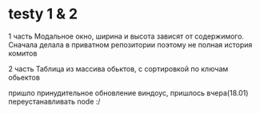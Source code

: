 # testy 1 & 2
1 часть
 Модальное окно, ширина и высота зависят от содержимого.
 Сначала делала в приватном репозитории поэтому не полная история комитов
 
2 часть 
 Таблица из массива обьктов, с сортировкой по ключам обьектов

пришло  принудительное обновление виндоус, пришлось вчера(18.01) переустанавливать node :/
